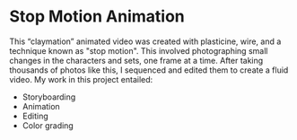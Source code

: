 # Stop Motion Animation

This “claymation” animated video was created with plasticine, wire, and a technique known as "stop motion". This involved photographing small changes in the characters and sets, one frame at a time. After taking thousands of photos like this, I sequenced and edited them to create a fluid video. My work in this project entailed:

- Storyboarding
- Animation
- Editing
- Color grading
